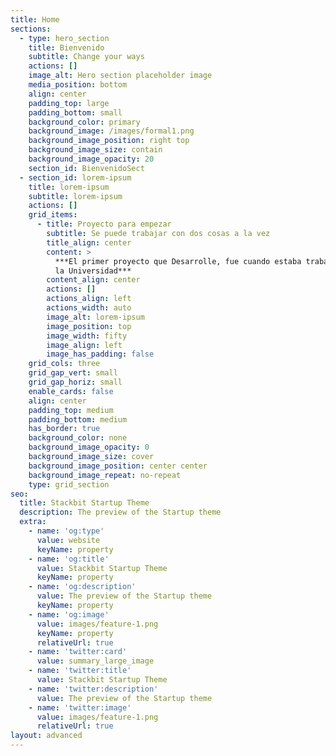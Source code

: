 ```yaml
---
title: Home
sections:
  - type: hero_section
    title: Bienvenido
    subtitle: Change your ways
    actions: []
    image_alt: Hero section placeholder image
    media_position: bottom
    align: center
    padding_top: large
    padding_bottom: small
    background_color: primary
    background_image: /images/formal1.png
    background_image_position: right top
    background_image_size: contain
    background_image_opacity: 20
    section_id: BienvenidoSect
  - section_id: lorem-ipsum
    title: lorem-ipsum
    subtitle: lorem-ipsum
    actions: []
    grid_items:
      - title: Proyecto para empezar
        subtitle: Se puede trabajar con dos cosas a la vez
        title_align: center
        content: >
          ***El primer proyecto que Desarrolle, fue cuando estaba trabajando en
          la Universidad***
        content_align: center
        actions: []
        actions_align: left
        actions_width: auto
        image_alt: lorem-ipsum
        image_position: top
        image_width: fifty
        image_align: left
        image_has_padding: false
    grid_cols: three
    grid_gap_vert: small
    grid_gap_horiz: small
    enable_cards: false
    align: center
    padding_top: medium
    padding_bottom: medium
    has_border: true
    background_color: none
    background_image_opacity: 0
    background_image_size: cover
    background_image_position: center center
    background_image_repeat: no-repeat
    type: grid_section
seo:
  title: Stackbit Startup Theme
  description: The preview of the Startup theme
  extra:
    - name: 'og:type'
      value: website
      keyName: property
    - name: 'og:title'
      value: Stackbit Startup Theme
      keyName: property
    - name: 'og:description'
      value: The preview of the Startup theme
      keyName: property
    - name: 'og:image'
      value: images/feature-1.png
      keyName: property
      relativeUrl: true
    - name: 'twitter:card'
      value: summary_large_image
    - name: 'twitter:title'
      value: Stackbit Startup Theme
    - name: 'twitter:description'
      value: The preview of the Startup theme
    - name: 'twitter:image'
      value: images/feature-1.png
      relativeUrl: true
layout: advanced
---
```


